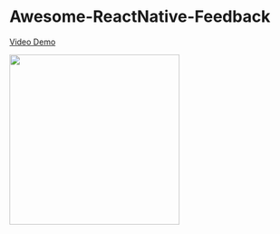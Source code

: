 # Awesome-ReactNative-Feedback

<a href="https://i.imgur.com/qRmvtGI.mp4">Video Demo</a>

<img src="https://i.imgur.com/IyoHHap.png" width=300/>
